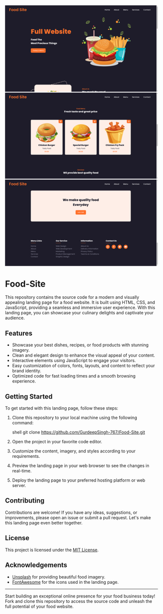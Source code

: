 ![Food Website pic 1](https://github.com/GurdeepSingh-767/Food-Site/blob/main/img/img7.png)
![Food Website pic 2](https://github.com/GurdeepSingh-767/Food-Site/blob/main/img/img77.png)
![Food Websitepic 3](https://github.com/GurdeepSingh-767/Food-Site/blob/main/img/img777.png)

# Food-Site
This repository contains the source code for a modern and visually appealing landing page for a food website. It is built using HTML, CSS, and JavaScript, providing a seamless and immersive user experience. With this landing page, you can showcase your culinary delights and captivate your audience.

## Features

- Showcase your best dishes, recipes, or food products with stunning imagery.
- Clean and elegant design to enhance the visual appeal of your content.
- Interactive elements using JavaScript to engage your visitors.
- Easy customization of colors, fonts, layouts, and content to reflect your brand identity.
- Optimized code for fast loading times and a smooth browsing experience.

## Getting Started

To get started with this landing page, follow these steps:

1. Clone this repository to your local machine using the following command:

   shell
   git clone https://github.com/GurdeepSingh-767/Food-Site.git
   

2. Open the project in your favorite code editor.

3. Customize the content, imagery, and styles according to your requirements.

4. Preview the landing page in your web browser to see the changes in real-time.

5. Deploy the landing page to your preferred hosting platform or web server.


## Contributing

Contributions are welcome! If you have any ideas, suggestions, or improvements, please open an issue or submit a pull request. Let's make this landing page even better together.

## License

This project is licensed under the [MIT License](./LICENSE).

## Acknowledgements

- [Unsplash](https://unsplash.com) for providing beautiful food imagery.
- [FontAwesome](https://fontawesome.com) for the icons used in the landing page.

---


Start building an exceptional online presence for your food business today! Fork and clone this repository to access the source code and unleash the full potential of your food website.
